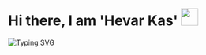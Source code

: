 # Hi there, I am 'Hevar Kas' <img src="https://media.giphy.com/media/hvRJCLFzcasrR4ia7z/giphy.gif" width="35">


[![Typing SVG](https://readme-typing-svg.herokuapp.com?size=50&pause=1000&color=black&center=true&vCenter=true&width=700&height=70&lines=White+Wolf)](https://git.io/typing-svg)
